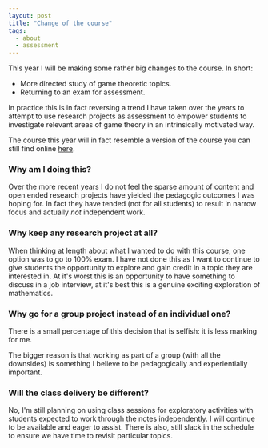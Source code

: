 ```yaml
---
layout: post
title: "Change of the course"
tags:
  - about
  - assessment
---
```


This year I will be making some rather big changes to the course. In short:

- More directed study of game theoretic topics.
- Returning to an exam for assessment.

In practice this is in fact reversing a trend I have taken over the years to
attempt to use research projects as assessment to empower students to
investigate relevant areas of game theory in an intrinsically motivated way.

The course this year will in fact resemble a version of the course you can still
find online [here](https://vknight.org/Year_3_game_theory_course/).

### Why am I doing this?

Over the more recent years I do not feel the sparse amount of content and open
ended research projects have yielded the pedagogic outcomes I was hoping for. In
fact they have tended (not for all students) to result in narrow focus and actually
_not_ independent work.

### Why keep any research project at all?

When thinking at length about what I wanted to do with this course, one option
was to go to 100% exam. I have not done this as I want to continue to give
students the opportunity to explore and gain credit in a topic they are
interested in. At it's worst this is an opportunity to have something to discuss
in a job interview, at it's best this is a genuine exciting exploration of mathematics.

### Why go for a group project instead of an individual one?

There is a small percentage of this decision that is selfish: it is less marking
for me.

The bigger reason is that working as part of a group (with all the downsides) is
something I believe to be pedagogically and experientially important.

### Will the class delivery be different?

No, I'm still planning on using class sessions for exploratory activities with
students expected to work through the notes independently. I will continue to be
available and eager to assist. There is also, still slack in the schedule to
ensure we have time to revisit particular topics.
